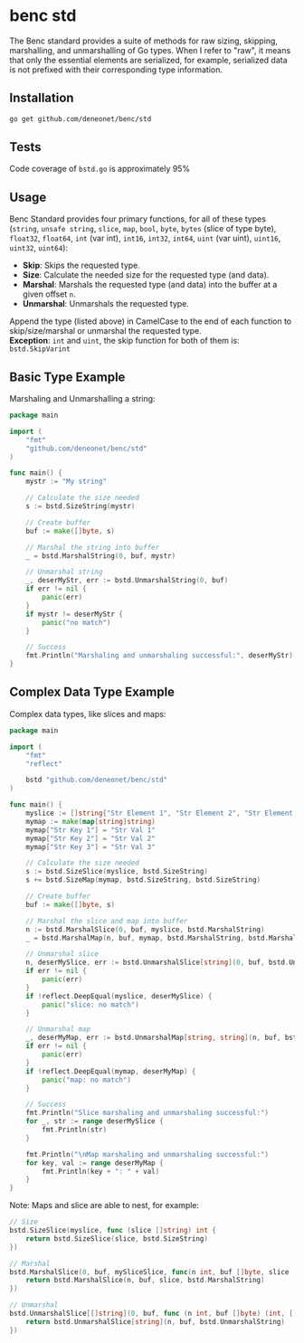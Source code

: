 # benc std

The Benc standard provides a suite of methods for raw sizing, skipping, marshalling, and unmarshalling of Go types. When I refer to "raw", it means that only the essential elements are serialized, for example, serialized data is not prefixed with their corresponding type information. 

## Installation
```bash
go get github.com/deneonet/benc/std
```

## Tests
Code coverage of `bstd.go` is approximately 95%

## Usage

Benc Standard provides four primary functions, for all of these types (`string`, `unsafe string`, `slice`, `map`, `bool`, `byte`, `bytes` (slice of type byte), `float32`, `float64`, `int` (var int), `int16`, `int32`, `int64`, `uint` (var uint), `uint16`, `uint32`, `uint64`):

- **Skip**: Skips the requested type.
- **Size**: Calculate the needed size for the requested type (and data).
- **Marshal**: Marshals the requested type (and data) into the buffer at a given offset `n`.
- **Unmarshal**: Unmarshals the requested type.

Append the type (listed above) in CamelCase to the end of each function to skip/size/marshal or unmarshal the requested type.  
**Exception**: `int` and `uint`, the skip function for both of them is: `bstd.SkipVarint`

## Basic Type Example

Marshaling and Unmarshalling a string:

```go
package main

import (
	"fmt"
	"github.com/deneonet/benc/std"
)

func main() {
	mystr := "My string"

	// Calculate the size needed
	s := bstd.SizeString(mystr)

	// Create buffer
	buf := make([]byte, s)

	// Marshal the string into buffer
	_ = bstd.MarshalString(0, buf, mystr)

	// Unmarshal string
	_, deserMyStr, err := bstd.UnmarshalString(0, buf)
	if err != nil {
		panic(err)
	}
	if mystr != deserMyStr {
		panic("no match")
	}

	// Success
	fmt.Println("Marshaling and unmarshaling successful:", deserMyStr)
}
```

## Complex Data Type Example

Complex data types, like slices and maps:

```go
package main

import (
	"fmt"
	"reflect"

	bstd "github.com/deneonet/benc/std"
)

func main() {
	myslice := []string{"Str Element 1", "Str Element 2", "Str Element 3"}
	mymap := make(map[string]string)
	mymap["Str Key 1"] = "Str Val 1"
	mymap["Str Key 2"] = "Str Val 2"
	mymap["Str Key 3"] = "Str Val 3"

	// Calculate the size needed
	s := bstd.SizeSlice(myslice, bstd.SizeString)
	s += bstd.SizeMap(mymap, bstd.SizeString, bstd.SizeString)

	// Create buffer
	buf := make([]byte, s)

	// Marshal the slice and map into buffer
	n := bstd.MarshalSlice(0, buf, myslice, bstd.MarshalString)
	_ = bstd.MarshalMap(n, buf, mymap, bstd.MarshalString, bstd.MarshalString)

	// Unmarshal slice
	n, deserMySlice, err := bstd.UnmarshalSlice[string](0, buf, bstd.UnmarshalString)
	if err != nil {
		panic(err)
	}
	if !reflect.DeepEqual(myslice, deserMySlice) {
		panic("slice: no match")
	}

	// Unmarshal map
	_, deserMyMap, err := bstd.UnmarshalMap[string, string](n, buf, bstd.UnmarshalString, bstd.UnmarshalString)
	if err != nil {
		panic(err)
	}
	if !reflect.DeepEqual(mymap, deserMyMap) {
		panic("map: no match")
	}

	// Success
	fmt.Println("Slice marshaling and unmarshaling successful:")
	for _, str := range deserMySlice {
		fmt.Println(str)
	}

	fmt.Println("\nMap marshaling and unmarshaling successful:")
	for key, val := range deserMyMap {
		fmt.Println(key + ": " + val)
	}
}
```

Note: Maps and slice are able to nest, for example:

```go
// Size
bstd.SizeSlice(myslice, func (slice []string) int {
	return bstd.SizeSlice(slice, bstd.SizeString)
})

// Marshal
bstd.MarshalSlice(0, buf, mySliceSlice, func(n int, buf []byte, slice []string) int {
	return bstd.MarshalSlice(n, buf, slice, bstd.MarshalString)
})

// Unmarshal
bstd.UnmarshalSlice[[]string](0, buf, func (n int, buf []byte) (int, []string, error) {
	return bstd.UnmarshalSlice[string](n, buf, bstd.UnmarshalString)
})
```